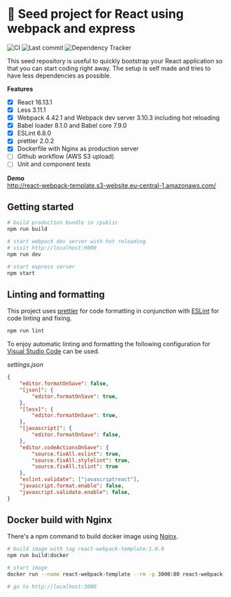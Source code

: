 # :seedling: Seed project for React using webpack and express

![CI](https://github.com/raoulus/react-webpack-template/workflows/CI/badge.svg)
![Last commit](https://img.shields.io/github/last-commit/raoulus/react-webpack-template "Last commit")
![Dependency Tracker](https://img.shields.io/david/dev/raoulus/react-webpack-template "Dependency Tracker")


This seed repository is useful to quickly bootstrap your React application so that you can start coding right away. The setup is self made and tries to have less dependencies as possible.

**Features**

- [x] React 16.13.1
- [x] Less 3.11.1
- [x] Webpack 4.42.1 and Webpack dev server 3.10.3 including hot reloading
- [x] Babel loader 8.1.0 and Babel core 7.9.0
- [x] ESLint 6.8.0
- [x] prettier 2.0.2
- [x] Dockerfile with Nginx as production server
- [ ] Github workflow (AWS S3 upload)
- [ ] Unit and component tests

**Demo**   
http://react-webpack-template.s3-website.eu-central-1.amazonaws.com/

## Getting started

```bash
# build production bundle in /public
npm run build

# start webpack dev server with hot reloading
# visit http://localhost:9000
npm run dev

# start express server
npm start
```

## Linting and formatting
This project uses [prettier](https://github.com/prettier/prettier) for code formatting in conjunction with [ESLint](https://github.com/eslint/eslint) for code linting and fixing.

```bash
npm run lint
```

To enjoy automatic linting and formatting  the following configuration for [Visual Studio Code](https://github.com/microsoft/vscode) can be used.

*settings.json*
```json
{
    "editor.formatOnSave": false,
    "[json]": {
        "editor.formatOnSave": true,
    },
    "[less]": {
        "editor.formatOnSave": true,
    },
    "[javascript]": {
        "editor.formatOnSave": false,
    },
    "editor.codeActionsOnSave": {
        "source.fixAll.eslint": true,
        "source.fixAll.stylelint": true,
        "source.fixAll.tslint": true
    },
    "eslint.validate": ["javascriptreact"],
    "javascript.format.enable": false,
    "javascript.validate.enable": false,
}

```

## Docker build with Nginx
There's a npm command to build docker image using [Nginx](https://hub.docker.com/_/nginx).

```bash
# build image with tag react-webpack-template:1.0.0
npm run build:docker

# start image
docker run --name react-webpack-template --rm -p 3000:80 react-webpack-template:1.0.0

# go to http://localhost:3000
```
